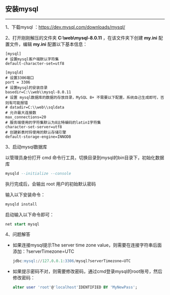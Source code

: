 ## 安装mysql

***

1、下载mysql ：https://dev.mysql.com/downloads/mysql/

2、打开刚刚解压的文件夹 **C:\web\mysql-8.0.11** ，在该文件夹下创建 **my.ini** 配置文件，编辑 **my.ini** 配置以下基本信息：

```properties
[mysql]
# 设置mysql客户端默认字符集
default-character-set=utf8
 
[mysqld]
# 设置3306端口
port = 3306
# 设置mysql的安装目录
basedir=C:\\web\\mysql-8.0.11
# 设置 mysql数据库的数据的存放目录，MySQL 8+ 不需要以下配置，系统自己生成即可，否则有可能报错
# datadir=C:\\web\\sqldata
# 允许最大连接数
max_connections=20
# 服务端使用的字符集默认为8比特编码的latin1字符集
character-set-server=utf8
# 创建新表时将使用的默认存储引擎
default-storage-engine=INNODB
```

3、启动mysql数据库

以管理员身份打开 cmd 命令行工具，切换目录到mysql的bin目录下，初始化数据库

```sql
mysqld --initialize --console
```

执行完成后，会输出 root 用户的初始默认密码

输入以下安装命令：

```sql
mysqld install
```

启动输入以下命令即可：

```sql
net start mysql
```

4、问题解答

* 如果连接mysql提示The server time zone value，则需要在连接字符串后面添加：?serverTimezone=UTC

  ```sql
  jdbc:mysql://127.0.0.1:3306/mysql?serverTimezone=UTC
  ```

* 如果提示密码不对，则需要修改密码，通过cmd登录mysql的root账号，然后修改密码：

  ```sql
  alter user 'root'@'localhost'IDENTIFIED BY 'MyNewPass';
  ```

  